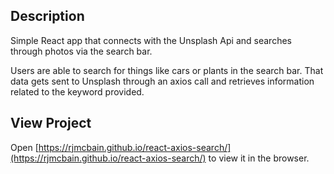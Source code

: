 ## Description
Simple React app that connects with the Unsplash Api and searches through photos via the search bar.

Users are able to search for things like cars or plants in the search bar. That data gets sent to Unsplash through an axios call and retrieves information related to the keyword provided.

## View Project

Open [https://rjmcbain.github.io/react-axios-search/](https://rjmcbain.github.io/react-axios-search/) to view it in the browser.
